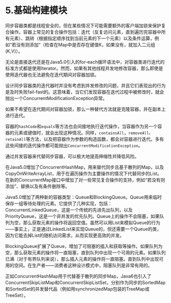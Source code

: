 # 5.基础构建模块

同步容器类都是线程安全的，但在某些情况下可能需要额外的客户端加锁来保护复合操作。容器上常见的复合操作包括：迭代（反复访问元素，直到遍历完容器中所有元素）、跳转（根据指定顺序找到当前元素的下一个元素）以及条件运算，例如“若没有则添加”（检查在Map中是否存在键值K，如果没有，就加入二元组(K,V)）。

无论是直接迭代还是在Java5.0引入的for-each循环语法中，对容器类进行迭代的标准方式都是使用Iterator。然而，如果有其他线程并发地修改容器，那么即使是使用迭代器也无法避免在迭代期间对容器加锁。

设计同步容器类的迭代器时并没有考虑到并发修改的问题，并且它们表现出的行为是及时失败fail-fast的。这意味着，当它们发现容器在迭代过程中被修改时，就会抛出一个ConcurrentModificationException异常。

如果不希望在迭代期间对容器加锁，那么一种替代方法就是克隆容器，并在副本上进行迭代。

容器的``hashCode``和``equals``等方法也会间接地执行迭代操作，当容器作为另一个容器的元素或键值时，就会出现这种情况。同样，``containsAll``，``removeAll``、``retainAll``等方法，以及把容器作为参数的构造函数，都会对容器进行迭代。多有这些间接的迭代操作都可能抛出``ConcurrentModificationException``。

通过并发容器来代替同步容器，可以极大地提高伸缩性并降低风险。

在Java5.0增加了ConcurrentHashMap，用来替代同步且基于散列的Map，以及CopyOnWriteArrayList，用于在遍历操作为主要操作的情况下代替同步的List。在新的ConcurrentMap接口中增加了对一些常见复合操作的支持，例如“若没有则添加”、替换以及有条件删除等。

Java5.0增加了两种新的容器类型：Queue和BlockingQueue。Queue用来临时保存一组等待处理的元素。它提供了几种实现，包括：ConcurrentLinkedQueue，这是一个传统的先进先出队列，以及PriorityQueue，这是一个非并发的优先队列。Queue上的操作不会阻塞，如果队列为空，那么获取元素的操作将返回空值。虽然可以用List来模拟Queue的行为——事实上，正是通过LinkedList来实现Queue的，但还需要一个Queue的类，因为它能去掉List的随机访问需求，从而实现更高效的并发。

BlockingQueue扩展了Queue，增加了可阻塞的插入和获取等操作。如果队列为空，那么获取元素的操作将一直阻塞，直到队列中出现一个可用的元素。如果队列已满（对于有界队列来说），那么插入元素的操作将一直阻塞。直到队列中出现可用的空间。在生产者——消费者这种设计模式中，阻塞队列是非常有用的。

正如ConcurrentHashMap用于代替基于散列的同步Map，Java6也引入了ConcurrentSkipListMap和ConcurrentSkipListSet，分别作为同步的SortedMap和SortedSet的并发替代品（例如用synchronizedMap包装的TreeMap或TreeSet）。

